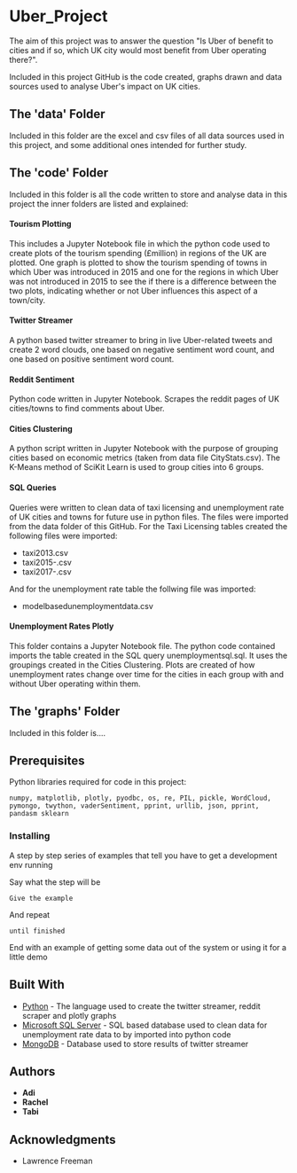 # Uber_Project

The aim of this project was to answer the question "Is Uber of benefit to cities and if so, which UK city would most benefit from Uber operating there?".

Included in this project GitHub is the code created, graphs drawn and data sources used to analyse Uber's impact on UK cities.

## The 'data' Folder

Included in this folder are the excel and csv files of all data sources used in this project, and some additional ones intended for further study.

## The 'code' Folder

Included in this folder is all the code written to store and analyse data in this project the inner folders are listed and explained:

#### Tourism Plotting 

This includes a Jupyter Notebook file in which the python code used to create plots of the tourism spending (£million) in regions of the UK are plotted. One graph is plotted to show the tourism spending of towns in which Uber was introduced in 2015 and one for the regions in which Uber was not introduced in 2015 to see the if there is a difference between the two plots, indicating whether or not Uber influences this aspect of a town/city. 

#### Twitter Streamer

A python based twitter streamer to bring in live Uber-related tweets and create 2 word clouds, one based on negative sentiment word count, and one based on positive sentiment word count.

#### Reddit Sentiment

Python code written in Jupyter Notebook. Scrapes the reddit pages of UK cities/towns to find comments about Uber.

#### Cities Clustering 

A python script written in Jupyter Notebook with the purpose of grouping cities based on economic metrics (taken from data file CityStats.csv). The K-Means method of SciKit Learn is used to group cities into 6 groups. 

#### SQL Queries

Queries were written to clean data of taxi licensing and unemployment rate of UK cities and towns for future use in python files. The files were imported from the data folder of this GitHub. For the Taxi Licensing tables created the following files were imported: 
* taxi2013.csv
* taxi2015-.csv
* taxi2017-.csv

And for the unemployment rate table the follwing file was imported:
* modelbasedunemploymentdata.csv

#### Unemployment Rates Plotly

This folder contains a Jupyter Notebook file. The python code contained imports the table created in the SQL query unemploymentsql.sql. It uses the groupings created in the Cities Clustering. Plots are created of how unemployment rates change over time for the cities in each group with and without Uber operating within them. 

## The 'graphs' Folder

Included in this folder is....

## Prerequisites

Python libraries required for code in this project:

```
numpy, matplotlib, plotly, pyodbc, os, re, PIL, pickle, WordCloud, pymongo, twython, vaderSentiment, pprint, urllib, json, pprint, pandasm sklearn
```

### Installing

A step by step series of examples that tell you have to get a development env running

Say what the step will be

```
Give the example
```

And repeat

```
until finished
```

End with an example of getting some data out of the system or using it for a little demo

## Built With

* [Python](https://www.python.org/) - The language used to create the twitter streamer, reddit scraper and plotly graphs 
* [Microsoft SQL Server](https://docs.microsoft.com/en-us/sql/ssms/download-sql-server-management-studio-ssms) - SQL based database used to clean data for unemployment rate data to by imported into python code
* [MongoDB](https://www.mongodb.com/) - Database used to store results of twitter streamer

## Authors

* **Adi** 
* **Rachel** 
* **Tabi** 

## Acknowledgments

* Lawrence Freeman
